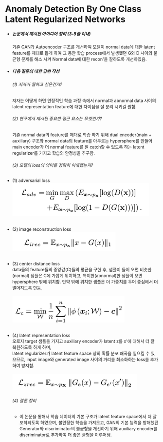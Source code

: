 Anomaly Detection By One Class Latent Regularized Networks
==========================================================

* ##### *논문에서 제시된 아이디어 정리 (3-5줄 이내)*   
  기존 GAN과 Autoencoder 구조를 개선하여 모델이 normal data에 대한 latent feature를 제대로 뽑게 하여 
  그 동안 학습 process에서 발생했던 G와 D 사이의 불균형 문제를 해소 시켜 Normal data에 대한 recon'을 잘하도록 개선하였음.

* ##### *다음 질문의 대한 답변 작성*   
  ###### (1) 저자가 뭘하고 싶은건지?
  저자는 어떻게 하면 안정적인 학습 과정 속에서 normal과 abnormal data 사이의 latent representation feature에 대한 차이점을 잘 분리 시키길 원함.

  ###### (2) 연구에서 제시된 중요한 접근 요소는 무엇인가?
  기존 normal data의 feature를 제대로 학습 하기 위해 dual encoder(main + auxiliary) 구조와 normal data의 feature를 아우르는 hypersphere를 만들어
  main encoder가 더 normal feature를 잘 catch할 수 있도록 하는 latent regularizer를 가지고 학습의 안정성을 추구함.

  ###### (3) 모델의 loss의 의미를 정확히 이해했는지?
* (1) adversarial loss   
  ![img.png](asset/img_2_1.png)   
  <br>
* (2) image reconstruction loss   
  ![img.png](asset/img_2_2.png)   
  <br>
* (3) center distance loss   
  data들의 feature들의 중앙값(C)들의 평균을 구한 후, 샘플이 들어 오면 비슷한(normal) 샘플은 C에 가깝게 위치하고, 
  특이한(abnormal)한 샘플이 오면 hypersphere 밖에 위치함. 만약 밖에 위치한 샘플은 더 가중치를 두어 중심에서 더 멀어지도록 만듬.
  <br></br>
  ![img.png](asset/img_2_3.png)
  <br></br>
* (4) latent representation loss   
   오로지 target 샘플을 가지고 auxiliary encoder가 latent z를 x'에 대해서 더 잘 복원하도록 하게 하며,  
   latent regularizer가 latent feature space 상의 확률 분포 왜곡을 일으킬 수 있으므로, input image와 generated image 사이의 거리를
   최소화하는 loss를 추가하여 방지함.
  <br></br>
  ![img.png](asset/img_2_4.png)

  ###### (4) 결론 정리
  * 이 논문을 통해서 학습 데이터의 기본 구조가 latent feature space에서 더 잘 포착되도록 하였으며, 불안정한 학습을 가져오고, GAN의 기본 능력을
    방해했던 Generator와 discriminator의 불균형을 개선하기 위해 auxiliary encoder를 discriminator로 추가하여 더 좋은 균형을 이루어냄.